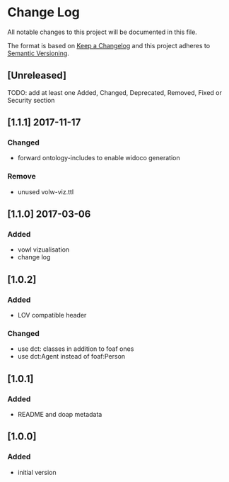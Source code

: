 # Change Log
All notable changes to this project will be documented in this file.

The format is based on [Keep a Changelog](http://keepachangelog.com/) and this project adheres to [Semantic Versioning](http://semver.org/).

## [Unreleased]

TODO: add at least one Added, Changed, Deprecated, Removed, Fixed or Security section

## [1.1.1] 2017-11-17

### Changed
- forward ontology-includes to enable widoco generation

### Remove
- unused volw-viz.ttl

## [1.1.0] 2017-03-06

### Added
- vowl vizualisation
- change log

## [1.0.2]

### Added
- LOV compatible header

### Changed
- use dct: classes in addition to foaf ones
- use dct:Agent instead of foaf:Person

## [1.0.1]

### Added
- README and doap metadata

## [1.0.0]

### Added
- initial version
